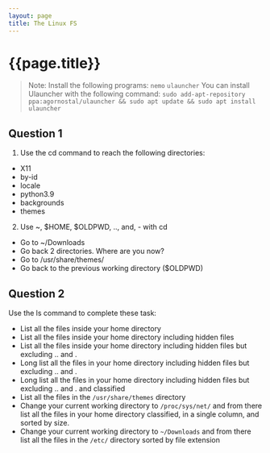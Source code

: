 ```yaml
---
layout: page
title: The Linux FS
---
```


# {{page.title}}

> Note:
>  Install the following programs:
>  `nemo`
>  `ulauncher`
>  You can install Ulauncher with the following command: `sudo add-apt-repository ppa:agornostal/ulauncher && sudo apt update && sudo apt install ulauncher`


## Question 1
1. Use the cd command to reach the following directories:
* X11
* by-id
* locale
* python3.9
* backgrounds
* themes

2. Use ~, $HOME, $OLDPWD,  .., and, - with cd
* Go to ~/Downloads
* Go back 2 directories. Where are you now?
* Go to /usr/share/themes/
* Go back to the previous working directory ($OLDPWD)

## Question 2
Use the ls command to complete these task:
* List all the files inside your home directory
* List all the files inside your home directory including hidden files
* List all the files inside your home directory including hidden files but excluding .. and .
* Long list all the files in your home directory including hidden files but excluding .. and .
* Long list all the files in your home directory including hidden files but excluding .. and . and classified
* List all the files in the `/usr/share/themes` directory
* Change your current working directory to `/proc/sys/net/` and from there list all the files in your home directory classified, in a single column, and sorted by size.
* Change your current working directory to `~/Downloads` and from there list all the files in the `/etc/` directory sorted by file extension


